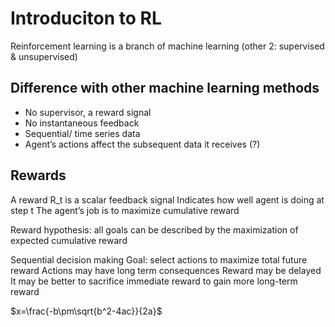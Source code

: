 # Introduciton to RL

Reinforcement learning is a branch of machine learning (other 2: supervised & unsupervised)

## Difference with other machine learning methods
- No supervisor, a reward signal
- No instantaneous feedback
- Sequential/ time series data
- Agent’s actions affect the subsequent data it receives (?)

## Rewards
A reward R_t is a scalar feedback signal
Indicates how well agent is doing at step t
The agent’s job is to maximize cumulative reward

Reward hypothesis: all goals can be described by the maximization of expected cumulative reward

Sequential decision making
Goal: select actions to maximize total future reward
Actions may have long term consequences
Reward may be delayed
It may be better to sacrifice immediate reward to gain more long-term reward

$x=\frac{-b\pm\sqrt{b^2-4ac}}{2a}$
